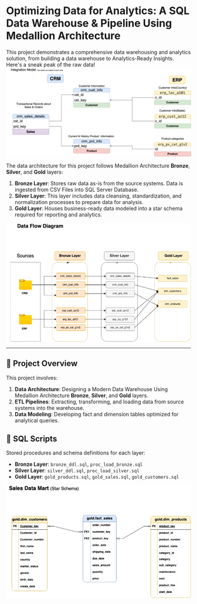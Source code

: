 
# Optimizing Data for Analytics: A SQL Data Warehouse & Pipeline Using Medallion Architecture

This project demonstrates a comprehensive data warehousing and analytics solution, from building a data warehouse to Analytics-Ready Insights. Here's a sneak peak of the raw data!
![Data](docs/Data_Integration.png)

The data architecture for this project follows Medallion Architecture **Bronze**, **Silver**, and **Gold** layers:

1. **Bronze Layer**: Stores raw data as-is from the source systems. Data is ingested from CSV Files into SQL Server Database.
2. **Silver Layer**: This layer includes data cleansing, standardization, and normalization processes to prepare data for analysis.
3. **Gold Layer**: Houses business-ready data modeled into a star schema required for reporting and analytics.

![Data Flow](docs/Data_Flow.png)

---
## 📖 Project Overview

This project involves:

1. **Data Architecture**: Designing a Modern Data Warehouse Using Medallion Architecture **Bronze**, **Silver**, and **Gold** layers.
2. **ETL Pipelines**: Extracting, transforming, and loading data from source systems into the warehouse.
3. **Data Modeling**: Developing fact and dimension tables optimized for analytical queries.

## 📜 SQL Scripts

Stored procedures and schema definitions for each layer:

- **Bronze Layer**: `bronze_ddl.sql`, `proc_load_bronze.sql`
- **Silver Layer**: `silver_ddl.sql`, `proc_load_silver.sql`
- **Gold Layer**: `gold_products.sql`, `gold_sales.sql`, `gold_customers.sql`

![Data Model](docs/Data_Model.png)
